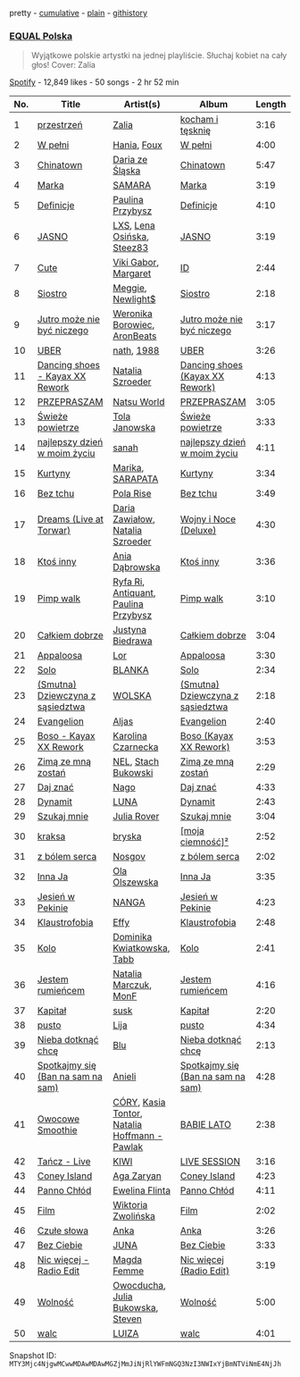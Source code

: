 pretty - [cumulative](/playlists/cumulative/37i9dQZF1DWWsiJMaq2jt5.md) - [plain](/playlists/plain/37i9dQZF1DWWsiJMaq2jt5) - [githistory](https://github.githistory.xyz/mackorone/spotify-playlist-archive/blob/main/playlists/plain/37i9dQZF1DWWsiJMaq2jt5)

### [EQUAL Polska](https://open.spotify.com/playlist/37i9dQZF1DWWsiJMaq2jt5)

> Wyjątkowe polskie artystki na jednej playliście\. Słuchaj kobiet na cały głos! Cover: Zalia

[Spotify](https://open.spotify.com/user/spotify) - 12,849 likes - 50 songs - 2 hr 52 min

| No. | Title | Artist(s) | Album | Length |
|---|---|---|---|---|
| 1 | [przestrzeń](https://open.spotify.com/track/7ljRVro7Gqa99RIb1c9J4A) | [Zalia](https://open.spotify.com/artist/3VKQYnCpM6ofG8QUmlnW6d) | [kocham i tęsknię](https://open.spotify.com/album/33fyS7gwoG2qo3dOkSzmZ2) | 3:16 |
| 2 | [W pełni](https://open.spotify.com/track/3GGXj9c5D5JlxFEls441Co) | [Hania](https://open.spotify.com/artist/4orDCRH2msx7nvHsbWP2aa), [Foux](https://open.spotify.com/artist/0m9bygb96Rv5mAuRqIboP7) | [W pełni](https://open.spotify.com/album/10JDesyKB1eLBIvYQQiTvr) | 4:00 |
| 3 | [Chinatown](https://open.spotify.com/track/4UkZn0LH44qNf3S6RSjOkc) | [Daria ze Śląska](https://open.spotify.com/artist/4I27OgvXt7ILLX2AtbQHO2) | [Chinatown](https://open.spotify.com/album/3kygX6pAqvfKJ1vvXGnMgo) | 5:47 |
| 4 | [Marka](https://open.spotify.com/track/7223pGj5RFRzhnnsJrOAzl) | [SAMARA](https://open.spotify.com/artist/0H96zZshfKV7mq25xuyAWD) | [Marka](https://open.spotify.com/album/1UhabSpnE0ol6XbYWDmnH8) | 3:19 |
| 5 | [Definicje](https://open.spotify.com/track/4Bno8mEc5KJu03KnVGhEZz) | [Paulina Przybysz](https://open.spotify.com/artist/2kwgxgJT8XYGfHjWDp2API) | [Definicje](https://open.spotify.com/album/0QXymHmLdSmkC9l8A33NKO) | 4:10 |
| 6 | [JASNO](https://open.spotify.com/track/6ORBJ8wGQvxYUAFLNKkklq) | [LXS](https://open.spotify.com/artist/39ntQHPPpohXYJgfVR1hnb), [Lena Osińska](https://open.spotify.com/artist/09RpYorkkdJXHtsFSHHWR0), [Steez83](https://open.spotify.com/artist/4g7qv7lHOtGfUio9BMBE1u) | [JASNO](https://open.spotify.com/album/5jNmdD0OQi83L8sQPcYHIH) | 3:19 |
| 7 | [Cute](https://open.spotify.com/track/2XgoXR9DaWtgqC2Id1F3jq) | [Viki Gabor](https://open.spotify.com/artist/3yCRvilOBzRkyxOsOi4tsR), [Margaret](https://open.spotify.com/artist/6aGmKxXoKrSdovRUn8MBhZ) | [ID](https://open.spotify.com/album/3pGrDlPfSP60CkQUctqoWS) | 2:44 |
| 8 | [Siostro](https://open.spotify.com/track/1qljI4sTXVVjVdMGyRDQcG) | [Meggie](https://open.spotify.com/artist/7t3XoLpmZ9eA9etClJALWL), [Newlight$](https://open.spotify.com/artist/27pJHguCyUUPoR9YzNx6I1) | [Siostro](https://open.spotify.com/album/19i4JfoCtcnKQTzf0pbM6Q) | 2:18 |
| 9 | [Jutro może nie być niczego](https://open.spotify.com/track/3IJW89o8NsR7UxWTX2RcBu) | [Weronika Borowiec](https://open.spotify.com/artist/3H7MczsYp9tx6jskw9kodx), [AronBeats](https://open.spotify.com/artist/5v455njudD1baLI5cX1YqJ) | [Jutro może nie być niczego](https://open.spotify.com/album/3vwONl1MxWhWrFg5Vae9z2) | 3:17 |
| 10 | [UBER](https://open.spotify.com/track/0izzg7e0V6y2FvtmpH6rLC) | [nath](https://open.spotify.com/artist/2KrBpGpCHHnOWBA4WBWOdd), [1988](https://open.spotify.com/artist/1cEKae6J83197V4jUz0GSJ) | [UBER](https://open.spotify.com/album/3maBfuC6xWZdyR4JCSz46c) | 3:26 |
| 11 | [Dancing shoes \- Kayax XX Rework](https://open.spotify.com/track/05qwK99N9UEI2PquzCHuC6) | [Natalia Szroeder](https://open.spotify.com/artist/2DhJauCHKgwVilZO9A8og3) | [Dancing shoes \(Kayax XX Rework\)](https://open.spotify.com/album/3810mvER0DaDlMpCVCyX1g) | 4:13 |
| 12 | [PRZEPRASZAM](https://open.spotify.com/track/732A2XuIMvbrfHOqiG4NYf) | [Natsu World](https://open.spotify.com/artist/3jIcoQOjdcGJUGGZ2HdaMV) | [PRZEPRASZAM](https://open.spotify.com/album/3m2xoExhWzWmRXZsK0yhMC) | 3:05 |
| 13 | [Świeże powietrze](https://open.spotify.com/track/4pSUnxWM3sZJl0paOpGzJE) | [Tola Janowska](https://open.spotify.com/artist/6gMYeSQfyPW9z5aZVQhdue) | [Świeże powietrze](https://open.spotify.com/album/6qKGwRMKz1STA9Q11MZy2u) | 3:33 |
| 14 | [najlepszy dzień w moim życiu](https://open.spotify.com/track/1U5tyGeq6tFW6WNTmPluvx) | [sanah](https://open.spotify.com/artist/0TMvoNR0AIJV138mHY6jdE) | [najlepszy dzień w moim życiu](https://open.spotify.com/album/1OZUaI8foVsLMTOIdWQx7C) | 4:11 |
| 15 | [Kurtyny](https://open.spotify.com/track/4U4SX6S5gnRUQ39nc8VLTa) | [Marika](https://open.spotify.com/artist/35vsCsMdgbOroCgADBadfR), [SARAPATA](https://open.spotify.com/artist/741NSWjklXU4lbII8PyWP8) | [Kurtyny](https://open.spotify.com/album/7GqaOxHjDx5bi2cb9LJwwU) | 3:34 |
| 16 | [Bez tchu](https://open.spotify.com/track/1n7l7UGBp244RJJYKLD08s) | [Pola Rise](https://open.spotify.com/artist/3MTuYlKV6qbJXPLh7kmf4B) | [Bez tchu](https://open.spotify.com/album/26e4jW4GG2EJuBXYfhWpRM) | 3:49 |
| 17 | [Dreams \(Live at Torwar\)](https://open.spotify.com/track/0CuREAhgZpS6GAAwgSiDJX) | [Daria Zawiałow](https://open.spotify.com/artist/0tdKRrbItnLj40yUFi23jx), [Natalia Szroeder](https://open.spotify.com/artist/2DhJauCHKgwVilZO9A8og3) | [Wojny i Noce \(Deluxe\)](https://open.spotify.com/album/09ebhpdARWQx1yS0ZIO3eW) | 4:30 |
| 18 | [Ktoś inny](https://open.spotify.com/track/2QzKo6hp5f1vi3SoceXnll) | [Ania Dąbrowska](https://open.spotify.com/artist/7008bv4QLo6eziuxszbjqO) | [Ktoś inny](https://open.spotify.com/album/2dnsZxodMlweJNQpTxa0w9) | 3:36 |
| 19 | [Pimp walk](https://open.spotify.com/track/5KQdxQAwEx4DtqcUqwOtT8) | [Ryfa Ri](https://open.spotify.com/artist/5JyfwSUxEdBxi08TfV0wpo), [Antiquant](https://open.spotify.com/artist/3lh9eKKxJxiZux6r9IgOHq), [Paulina Przybysz](https://open.spotify.com/artist/2kwgxgJT8XYGfHjWDp2API) | [Pimp walk](https://open.spotify.com/album/1H9F3Zib3oyvwsIJiZxJek) | 3:10 |
| 20 | [Całkiem dobrze](https://open.spotify.com/track/392pL0qfU0FepYzkL22w2v) | [Justyna Biedrawa](https://open.spotify.com/artist/2jonFoAFilDQI0GmJJu3qE) | [Całkiem dobrze](https://open.spotify.com/album/2Ra39gfPYi3AaLfNnwopv5) | 3:04 |
| 21 | [Appaloosa](https://open.spotify.com/track/3pccTYjwOQRgru5DErQTjS) | [Lor](https://open.spotify.com/artist/0TwM0vzeyhAMTegVdIq8rx) | [Appaloosa](https://open.spotify.com/album/3WSRBJkgU54UeGzEJLYzWl) | 3:30 |
| 22 | [Solo](https://open.spotify.com/track/3xxjYOFR1y7By2wNDS51XV) | [BLANKA](https://open.spotify.com/artist/0ML3y0iBY1nq7HWAWP0EFm) | [Solo](https://open.spotify.com/album/4zX2oy6k4NLIThxb2Qp6LZ) | 2:34 |
| 23 | [\(Smutna\) Dziewczyna z sąsiedztwa](https://open.spotify.com/track/0lz16Ouk3CcbkvLrXc6LMu) | [WOLSKA](https://open.spotify.com/artist/6W535X9Sk4zYwdMeXQ8LwM) | [\(Smutna\) Dziewczyna z sąsiedztwa](https://open.spotify.com/album/6eyIEEtxfFcEFSxRlXOM40) | 2:18 |
| 24 | [Evangelion](https://open.spotify.com/track/7yXhkUaMDJE6uxjJVb8i1F) | [Aljas](https://open.spotify.com/artist/6Vkhs9MXgzLQ88k1rMay1a) | [Evangelion](https://open.spotify.com/album/413F6p2obztSSnj0puBhgZ) | 2:40 |
| 25 | [Boso \- Kayax XX Rework](https://open.spotify.com/track/7gGWcsPb7grWpqI8BC1daZ) | [Karolina Czarnecka](https://open.spotify.com/artist/6J2uYw9Hf0spyvUuwvEP1l) | [Boso \(Kayax XX Rework\)](https://open.spotify.com/album/5717pCwV4FSxvSQKwGQtnI) | 3:53 |
| 26 | [Zimą ze mną zostań](https://open.spotify.com/track/2fBcMAEaoM1yOMBdJ333Bm) | [NEL](https://open.spotify.com/artist/3gC2pjwYVTQdMuHUucgODF), [Stach Bukowski](https://open.spotify.com/artist/5w95yjTVzXm9Z630AT2QX3) | [Zimą ze mną zostań](https://open.spotify.com/album/0mUOvB8HwBoVCaKvNYHG4B) | 2:29 |
| 27 | [Daj znać](https://open.spotify.com/track/27yxeNZFceBpbeKEE30ftX) | [Nago](https://open.spotify.com/artist/1SffW2FKbStzVnMBdBwSy6) | [Daj znać](https://open.spotify.com/album/6uCX9k4kJYmzOUimeEmcFu) | 4:33 |
| 28 | [Dynamit](https://open.spotify.com/track/08P47ZAEYhUdcypdb3KRlQ) | [LUNA](https://open.spotify.com/artist/0AZgkXW6n0zfyOhVAnIopA) | [Dynamit](https://open.spotify.com/album/3RTezUw1Qw5TqikVqhC5zT) | 2:43 |
| 29 | [Szukaj mnie](https://open.spotify.com/track/40ZBPsa3K507xXCFpip42D) | [Julia Rover](https://open.spotify.com/artist/70zXFyFXCecgOndjLIbQ1P) | [Szukaj mnie](https://open.spotify.com/album/4hwPCUck5HFSUg83LkFXJ7) | 3:04 |
| 30 | [kraksa](https://open.spotify.com/track/5NHrQlml5DG2JIYsIS1pMY) | [bryska](https://open.spotify.com/artist/5I8Y0U8doFLVCsSY88v4Vh) | [\[moja ciemność\]²](https://open.spotify.com/album/2Lw0wggQKFlULJY32KpPMa) | 2:52 |
| 31 | [z bólem serca](https://open.spotify.com/track/5CdhKfZf2cAUkeLjv6yTpp) | [Nosgov](https://open.spotify.com/artist/6FK0azeTwe5RwhUAkpkhnh) | [z bólem serca](https://open.spotify.com/album/7hVLz53iAw73S9qgQrAq4W) | 2:02 |
| 32 | [Inna Ja](https://open.spotify.com/track/6EHNbP66hrcllAZ6rNbuC1) | [Ola Olszewska](https://open.spotify.com/artist/1YyVozTrSIYYqKGNFzBa4b) | [Inna Ja](https://open.spotify.com/album/2s8mbmQ7olBeG1uGY9489F) | 3:35 |
| 33 | [Jesień w Pekinie](https://open.spotify.com/track/40y4IAdbI1iKfSiTFS1PZ4) | [NANGA](https://open.spotify.com/artist/3wBGonHcTaPDylffjRWwGR) | [Jesień w Pekinie](https://open.spotify.com/album/5DXsILG4Q65aqOb6GKpuIf) | 4:23 |
| 34 | [Klaustrofobia](https://open.spotify.com/track/6jbdpx4eoFoobUg7hg1GpH) | [Effy](https://open.spotify.com/artist/662m0WrjxDl2ZrWAghojh2) | [Klaustrofobia](https://open.spotify.com/album/1NocX0DudufsLEDGFmGq5v) | 2:48 |
| 35 | [Kolo](https://open.spotify.com/track/0Koi4aCq2YCkwEysSR7E1Q) | [Dominika Kwiatkowska](https://open.spotify.com/artist/7psv9gndJ8VqYGr33wvNdZ), [Tabb](https://open.spotify.com/artist/50O2wVTMMBqWDXVl7infgZ) | [Kolo](https://open.spotify.com/album/2xQyJUO4eyqQX2bpFeMFER) | 2:41 |
| 36 | [Jestem rumieńcem](https://open.spotify.com/track/4UzO037yMI5kgPWdCm78sa) | [Natalia Marczuk](https://open.spotify.com/artist/5WQXxSI1Mw50K1bAo7rd62), [MonF](https://open.spotify.com/artist/2M6JiX4PKQK9Y70ONwi8Nl) | [Jestem rumieńcem](https://open.spotify.com/album/2IUxt1lxRkGaWfQffwmPDU) | 4:16 |
| 37 | [Kapitał](https://open.spotify.com/track/076XHfTDuN1nqeseWLNMcj) | [susk](https://open.spotify.com/artist/0b2xjUWoDTDaDbr4fNqGtc) | [Kapitał](https://open.spotify.com/album/3B1tI4mwm8eIVvOeMcssNF) | 2:20 |
| 38 | [pusto](https://open.spotify.com/track/74my4eJfRDdLbMhHtKJTFb) | [Lija](https://open.spotify.com/artist/46Ke0Gji5QAaMGvsTgBEj5) | [pusto](https://open.spotify.com/album/1sWqNnlZgwUm0FZ5UzxOeD) | 4:34 |
| 39 | [Nieba dotknąć chcę](https://open.spotify.com/track/0My5HzUfvpfnabXFjIuc8n) | [Blu](https://open.spotify.com/artist/5iRHlWVQoS8kPIlZEBwA8K) | [Nieba dotknąć chcę](https://open.spotify.com/album/4yovPsb51Q9ltjK9rthP7x) | 2:13 |
| 40 | [Spotkajmy się \(Ban na sam na sam\)](https://open.spotify.com/track/6XyyX1B3TrbCrgwq54Lmfq) | [Anieli](https://open.spotify.com/artist/014XDYJJQpJHyaZyxpJrrB) | [Spotkajmy się \(Ban na sam na sam\)](https://open.spotify.com/album/2Rr7c21E8229sFeDVtfVNp) | 4:28 |
| 41 | [Owocowe Smoothie](https://open.spotify.com/track/6JFzFcNo5FXNiN9Frhw9Fv) | [CÓRY](https://open.spotify.com/artist/7FxKK7Xb114Sm9sp5XXDBK), [Kasia Tontor](https://open.spotify.com/artist/6KrRQsCUtPI6vbd3N0Nmlb), [Natalia Hoffmann \- Pawlak](https://open.spotify.com/artist/0FPGm4xwpWNRYUeMrwBFbs) | [BABIE LATO](https://open.spotify.com/album/67M0yWcowARcY4CGiw3DGw) | 2:38 |
| 42 | [Tańcz \- Live](https://open.spotify.com/track/5KSmJdw9GHjVzZrTzRddzr) | [KIWI](https://open.spotify.com/artist/6VQUyaRqUl5BCTJS0cCEki) | [LIVE SESSION](https://open.spotify.com/album/5PhfhCo7lMrWsrL1TZae3V) | 3:16 |
| 43 | [Coney Island](https://open.spotify.com/track/320jBGWZlOb6VRIb157AB3) | [Aga Zaryan](https://open.spotify.com/artist/1FnWemOZPp43dXA9iPgVps) | [Coney Island](https://open.spotify.com/album/5944JtpeuTu5qpCur2rLoP) | 4:23 |
| 44 | [Panno Chłód](https://open.spotify.com/track/6CnK0bp2d4BmuzEnNaYxXj) | [Ewelina Flinta](https://open.spotify.com/artist/3gd9XZQnyJXTVfLZh1BF6v) | [Panno Chłód](https://open.spotify.com/album/3wQQJYmPFZYW9i8VZKQcNs) | 4:11 |
| 45 | [Film](https://open.spotify.com/track/0VMXW3lD3hwah9AvcRJnO0) | [Wiktoria Zwolińska](https://open.spotify.com/artist/1Dyn3KxMNqGRpIEeXekqhf) | [Film](https://open.spotify.com/album/0QHBTn2lJscs7UitKSethq) | 2:02 |
| 46 | [Czułe słowa](https://open.spotify.com/track/2zDdthpgirEfrmPcpuxE33) | [Anka](https://open.spotify.com/artist/0F9Klcgxyze6XioVBZtX9G) | [Anka](https://open.spotify.com/album/70j6lqcl2kALNHz8Rwp7E2) | 3:26 |
| 47 | [Bez Ciebie](https://open.spotify.com/track/06IFBvVB7bs7CEcG8i9s6D) | [JUNA](https://open.spotify.com/artist/7jxUfBNw2OkMkLjum1SZaj) | [Bez Ciebie](https://open.spotify.com/album/41vrywlKUsakGlDy0xLink) | 3:33 |
| 48 | [Nic więcej \- Radio Edit](https://open.spotify.com/track/5TjKJNf6d0ZNYHrLPGghhW) | [Magda Femme](https://open.spotify.com/artist/35XWjnKXCye5PE1CqHGwkN) | [Nic więcej \(Radio Edit\)](https://open.spotify.com/album/2jpUhEyOGftbmX1tiFQd56) | 3:19 |
| 49 | [Wolność](https://open.spotify.com/track/5LnwQyYt33PrCwGXEA5qEY) | [Owocducha](https://open.spotify.com/artist/3l41EJwmxmOMFQWcXrkCnR), [Julia Bukowska](https://open.spotify.com/artist/2gfnTvpi4KA1kRtEDeF5uG), [Steven](https://open.spotify.com/artist/4dBlLmecgiq7Xg2tZbfVp4) | [Wolność](https://open.spotify.com/album/7FkluXOrcasBUqIeEacUoj) | 5:00 |
| 50 | [walc](https://open.spotify.com/track/01nED5OwIJrBxxbnq9Aa3u) | [LUIZA](https://open.spotify.com/artist/1DeNSlzrF3Y4Uwk7wGTwWX) | [walc](https://open.spotify.com/album/0shWXSSn3QPDWcUkfnm9dQ) | 4:01 |

Snapshot ID: `MTY3Mjc4NjgwMCwwMDAwMDAwMGZjMmJiNjRlYWFmNGQ3NzI3NWIxYjBmNTViNmE4NjJh`
